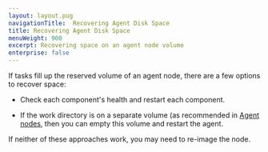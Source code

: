 ```yaml
---
layout: layout.pug
navigationTitle:  Recovering Agent Disk Space
title: Recovering Agent Disk Space
menuWeight: 900
excerpt: Recovering space on an agent node volume
enterprise: false
---
```


If tasks fill up the reserved volume of an agent node, there are a few options to recover space:

- Check each component's health and restart each component.

- If the work directory is on a separate volume (as recommended in [Agent nodes](/1.14/installing/production/system-requirements/#agent-nodes), then you can empty this volume and restart the agent.

If neither of these approaches work, you may need to re-image the node.

